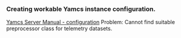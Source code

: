 ### Creating workable Yamcs instance configuration.  
[Yamcs Server Manual - configuration](https://docs.yamcs.org/yamcs-server-manual/administration/configuration/)
Problem: Cannot find suitable preprocessor class for telemetry datasets.
